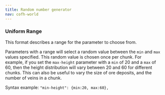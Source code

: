 ```yaml
---
title: Random number generator
nav: cofh-world
---
```


### Uniform Range
This format describes a range for the parameter to choose from.

Parameters with a range will select a random value between the `min` and `max`
values specified. This random value is chosen once per chunk. For example, if
you set the `max-height` parameter with a `min` of 20 and a `max` of 60, then
the height distribution will vary between 20 and 60 for different chunks. This
can also be useful to vary the size of ore deposits, and the number of veins in
a chunk.

Syntax example:
`"min-height": {min:20, max:60},`

